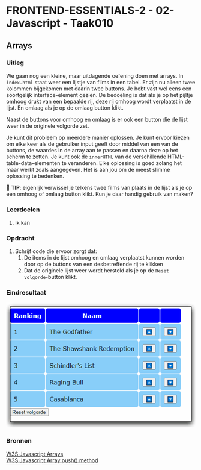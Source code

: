 # FRONTEND-ESSENTIALS-2 - 02-Javascript - Taak010

## Arrays

### Uitleg

We gaan nog een kleine, maar uitdagende oefening doen met arrays. In `index.html` staat weer een lijstje van films in een tabel. Er zijn nu alleen twee kolommen bijgekomen met daarin twee buttons. Je hebt vast wel eens een soortgelijk interface-element gezien. De bedoeling is dat als je op het pijltje omhoog drukt van een bepaalde rij, deze rij omhoog wordt verplaatst in de lijst. En omlaag als je op de omlaag button klikt. 

Naast de buttons voor omhoog en omlaag is er ook een button die de lijst weer in de originele volgorde zet.

Je kunt dit probleem op meerdere manier oplossen. Je kunt ervoor kiezen om elke keer als de gebruiker input geeft door middel van een van de buttons, de waardes in de array aan te passen en daarna deze op het scherm te zetten. Je kunt ook de `innerHTML` van de verschillende HTML-table-data-elementen te veranderen. Elke oplossing is goed zolang het maar werkt zoals aangegeven. Het is aan jou om de meest slimme oplossing te bedenken.

:rocket: **TIP**: eigenlijk verwissel je telkens twee films van plaats in de lijst als je op een omhoog of omlaag button klikt. Kun je daar handig gebruik van maken?
### Leerdoelen

1. Ik kan 

### Opdracht

1. Schrijf code die ervoor zorgt dat:
   1. De items in de lijst omhoog en omlaag verplaatst kunnen worden door op de buttons van een desbetreffende rij te klikken
   2. Dat de originele lijst weer wordt hersteld als je op de `Reset volgorde`-button klikt.

### Eindresultaat

![Eindresultaat](img/eindresultaat-filmsort.gif)

### Bronnen

[W3S Javascript Arrays](https://www.w3schools.com/js/js_arrays.asp)  
[W3S Javascript Array push() method](https://www.w3schools.com/jsref/jsref_push.asp)